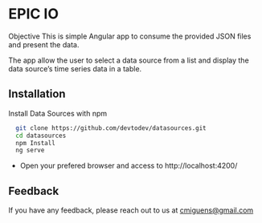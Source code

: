 # EPIC IO

Objective
This is simple Angular app to consume the provided JSON files and present the data.

The app allow the user to select a data source from a list and display the data source’s time series data in a table.
 
## Installation

Install Data Sources with npm

```bash
  git clone https://github.com/devtodev/datasources.git
  cd datasources
  npm Install
  ng serve
```

* Open your prefered browser and access to http://localhost:4200/

## Feedback

If you have any feedback, please reach out to us at cmiguens@gmail.com
